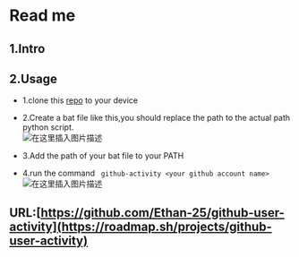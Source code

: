 # Read me
## 1.Intro
## 2.Usage
- 1.clone this [repo](https://github.com/Ethan-25/github-user-activity) to your device
  
- 2.Create a bat file like this,you should replace the path to the actual path python script.  
 ![在这里插入图片描述](https://i-blog.csdnimg.cn/direct/97baf652cc85401086176d368977b217.png#pic_center)
- 3.Add the path of your bat file to your PATH
 - 4.run the command ```
 github-activity <your github account name>```
 ![在这里插入图片描述](https://i-blog.csdnimg.cn/direct/1614df1c1ea34b8a9b22e7829db0137a.png#pic_center)

## URL:[https://github.com/Ethan-25/github-user-activity](https://roadmap.sh/projects/github-user-activity)
